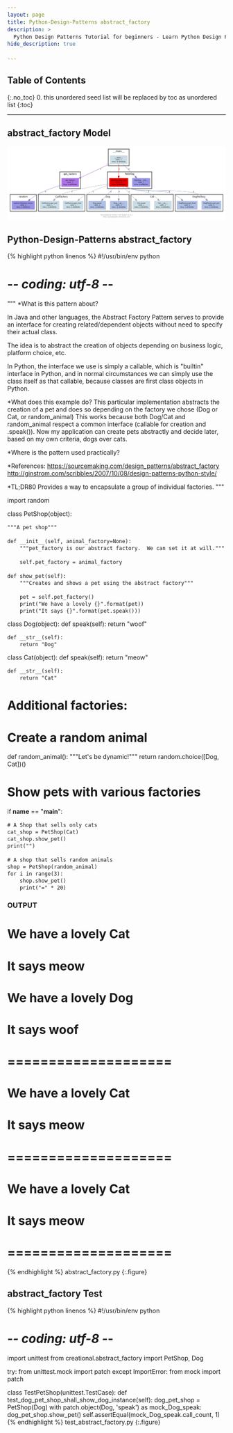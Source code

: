 ```yaml
---
layout: page
title: Python-Design-Patterns abstract_factory
description: >
  Python Design Patterns Tutorial for beginners - Learn Python Design Patterns in simple and easy steps starting from basic to advanced concepts with examples ...
hide_description: true

---
```


## Table of Contents
{:.no_toc}
0. this unordered seed list will be replaced by toc as unordered list
{:toc}

---

## abstract_factory Model

![](/courses/python-fesign-patterns/creational/viz/abstract_factory.py.png)

## Python-Design-Patterns abstract_factory

{% highlight python linenos %}
#!/usr/bin/env python
# -*- coding: utf-8 -*-

"""
*What is this pattern about?

In Java and other languages, the Abstract Factory Pattern serves to provide an interface for
creating related/dependent objects without need to specify their
actual class.

The idea is to abstract the creation of objects depending on business
logic, platform choice, etc.

In Python, the interface we use is simply a callable, which is "builtin" interface
in Python, and in normal circumstances we can simply use the class itself as
that callable, because classes are first class objects in Python.

*What does this example do?
This particular implementation abstracts the creation of a pet and
does so depending on the factory we chose (Dog or Cat, or random_animal)
This works because both Dog/Cat and random_animal respect a common
interface (callable for creation and .speak()).
Now my application can create pets abstractly and decide later,
based on my own criteria, dogs over cats.

*Where is the pattern used practically?

*References:
https://sourcemaking.com/design_patterns/abstract_factory
http://ginstrom.com/scribbles/2007/10/08/design-patterns-python-style/

*TL;DR80
Provides a way to encapsulate a group of individual factories.
"""

import random

class PetShop(object):

    """A pet shop"""

    def __init__(self, animal_factory=None):
        """pet_factory is our abstract factory.  We can set it at will."""

        self.pet_factory = animal_factory

    def show_pet(self):
        """Creates and shows a pet using the abstract factory"""

        pet = self.pet_factory()
        print("We have a lovely {}".format(pet))
        print("It says {}".format(pet.speak()))

class Dog(object):
    def speak(self):
        return "woof"

    def __str__(self):
        return "Dog"

class Cat(object):
    def speak(self):
        return "meow"

    def __str__(self):
        return "Cat"

# Additional factories:

# Create a random animal
def random_animal():
    """Let's be dynamic!"""
    return random.choice([Dog, Cat])()

# Show pets with various factories
if __name__ == "__main__":

    # A Shop that sells only cats
    cat_shop = PetShop(Cat)
    cat_shop.show_pet()
    print("")

    # A shop that sells random animals
    shop = PetShop(random_animal)
    for i in range(3):
        shop.show_pet()
        print("=" * 20)

### OUTPUT ###
# We have a lovely Cat
# It says meow
#
# We have a lovely Dog
# It says woof
# ====================
# We have a lovely Cat
# It says meow
# ====================
# We have a lovely Cat
# It says meow
# ====================
{% endhighlight %}
abstract_factory.py
{:.figure}

## abstract_factory Test

{% highlight python linenos %}
#!/usr/bin/env python
# -*- coding: utf-8 -*-
import unittest
from creational.abstract_factory import PetShop, Dog

try:
    from unittest.mock import patch
except ImportError:
    from mock import patch

class TestPetShop(unittest.TestCase):
    def test_dog_pet_shop_shall_show_dog_instance(self):
        dog_pet_shop = PetShop(Dog)
        with patch.object(Dog, 'speak') as mock_Dog_speak:
            dog_pet_shop.show_pet()
            self.assertEqual(mock_Dog_speak.call_count, 1)
{% endhighlight %}
test_abstract_factory.py
{:.figure}

